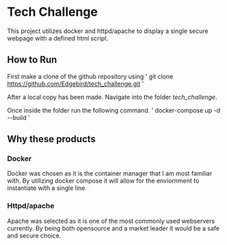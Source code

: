 # Tech Challenge
This project utilizes docker and httpd/apache to display a single secure webpage with a defined html script. 

## How to Run
First make a clone of the github repository using 
'
git clone https://github.com/Edgebird/tech_challenge.git
'

After a local copy has been made. Navigate into the folder *tech_challenge*.

Once inside the folder run the following command.
'
docker-compose up -d --build
'

## Why these products

### Docker
Docker was chosen as it is the container manager that I am most familiar with. By utilizing docker compose it will allow for the enviornment to instantiate with a single line. 

### Httpd/apache
Apache was selected as it is one of the most commonly used webservers currently. By being both opensource and a market leader it would be a safe and secure choice.
